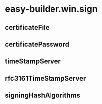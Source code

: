 # easy-builder.win.sign

## certificateFile

## certificatePassword

## timeStampServer

## rfc3161TimeStampServer

## signingHashAlgorithms